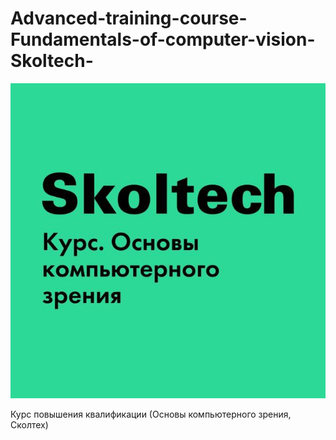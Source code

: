 # Advanced-training-course-Fundamentals-of-computer-vision-Skoltech-

<!-- #region -->
<p align="center">
<img  src="logo.jpg">
</p>

Курс повышения квалификации (Основы компьютерного зрения, Сколтех)
